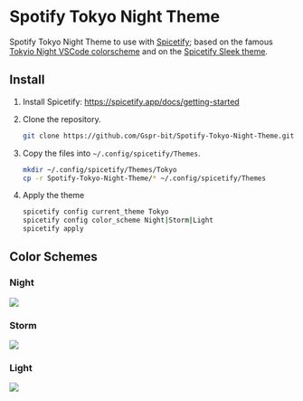 # Spotify Tokyo Night Theme

Spotify Tokyo Night Theme to use with [Spicetify](https://spicetify.app/); based on the famous [Tokyio Night VSCode colorscheme](https://github.com/enkia/tokyo-night-vscode-theme#color-palette) and on the [Spicetify Sleek theme](https://github.com/spicetify/spicetify-themes/blob/master/THEMES.md#sleek).

## Install

1. Install Spicetify: https://spicetify.app/docs/getting-started

2. Clone the repository.

   ````bash
   git clone https://github.com/Gspr-bit/Spotify-Tokyo-Night-Theme.git
   ````

3. Copy the files into `~/.config/spicetify/Themes`.

   ````bash
   mkdir ~/.config/spicetify/Themes/Tokyo
   cp -r Spotify-Tokyo-Night-Theme/* ~/.config/spicetify/Themes
   ````

4. Apply the theme

   ````bash
   spicetify config current_theme Tokyo
   spicetify config color_scheme Night|Storm|Light
   spicetify apply
   ````


## Color Schemes

### Night

![](night.png)

### Storm

![](storm.png)

### Light

![](light.png)

